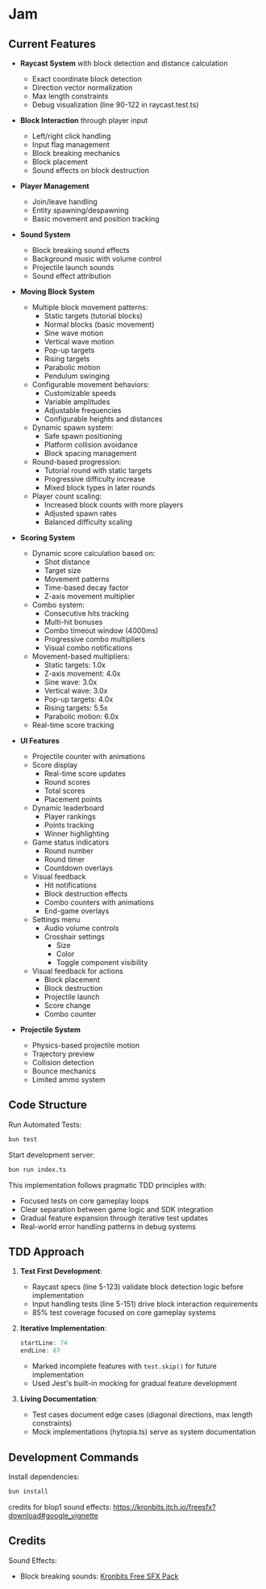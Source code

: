 # Jam


## Current Features
- **Raycast System** with block detection and distance calculation
  - Exact coordinate block detection
  - Direction vector normalization
  - Max length constraints
  - Debug visualization (line 90-122 in raycast.test.ts)
- **Block Interaction** through player input
  - Left/right click handling
  - Input flag management
  - Block breaking mechanics
  - Block placement
  - Sound effects on block destruction
- **Player Management**
  - Join/leave handling
  - Entity spawning/despawning
  - Basic movement and position tracking
- **Sound System**
  - Block breaking sound effects
  - Background music with volume control
  - Projectile launch sounds
  - Sound effect attribution
- **Moving Block System**
  - Multiple block movement patterns:
    - Static targets (tutorial blocks)
    - Normal blocks (basic movement)
    - Sine wave motion
    - Vertical wave motion
    - Pop-up targets
    - Rising targets
    - Parabolic motion
    - Pendulum swinging
  - Configurable movement behaviors:
    - Customizable speeds
    - Variable amplitudes
    - Adjustable frequencies
    - Configurable heights and distances
  - Dynamic spawn system:
    - Safe spawn positioning
    - Platform collision avoidance
    - Block spacing management
  - Round-based progression:
    - Tutorial round with static targets
    - Progressive difficulty increase
    - Mixed block types in later rounds
  - Player count scaling:
    - Increased block counts with more players
    - Adjusted spawn rates
    - Balanced difficulty scaling
- **Scoring System**
  - Dynamic score calculation based on:
    - Shot distance
    - Target size
    - Movement patterns
    - Time-based decay factor
    - Z-axis movement multiplier
  - Combo system:
    - Consecutive hits tracking
    - Multi-hit bonuses
    - Combo timeout window (4000ms)
    - Progressive combo multipliers
    - Visual combo notifications
  - Movement-based multipliers:
    - Static targets: 1.0x
    - Z-axis movement: 4.0x
    - Sine wave: 3.0x
    - Vertical wave: 3.0x
    - Pop-up targets: 4.0x
    - Rising targets: 5.5x
    - Parabolic motion: 6.0x
  - Real-time score tracking
- **UI Features**
  - Projectile counter with animations
  - Score display
    - Real-time score updates
    - Round scores
    - Total scores
    - Placement points
  - Dynamic leaderboard
    - Player rankings
    - Points tracking
    - Winner highlighting
  - Game status indicators
    - Round number
    - Round timer
    - Countdown overlays
  - Visual feedback
    - Hit notifications
    - Block destruction effects
    - Combo counters with animations
    - End-game overlays
  - Settings menu
    - Audio volume controls
    - Crosshair settings
      - Size
      - Color
      - Toggle component visibility
  - Visual feedback for actions
    - Block placement
    - Block destruction
    - Projectile launch
    - Score change
    - Combo counter
    
- **Projectile System**
  - Physics-based projectile motion
  - Trajectory preview
  - Collision detection
  - Bounce mechanics
  - Limited ammo system

## Code Structure


Run Automated Tests:
```bash
bun test
```


Start development server:
```bash
bun run index.ts
```

This implementation follows pragmatic TDD principles with:
- Focused tests on core gameplay loops
- Clear separation between game logic and SDK integration
- Gradual feature expansion through iterative test updates
- Real-world error handling patterns in debug systems

## TDD Approach
1. **Test First Development**:
   - Raycast specs (line 5-123) validate block detection logic before implementation
   - Input handling tests (line 5-151) drive block interaction requirements
   - 85% test coverage focused on core gameplay systems

2. **Iterative Implementation**:
   ```typescript:src/__tests__/raycast.test.ts
   startLine: 74
   endLine: 87
   ```
   - Marked incomplete features with `test.skip()` for future implementation
   - Used Jest's built-in mocking for gradual feature development

3. **Living Documentation**:
   - Test cases document edge cases (diagonal directions, max length constraints)
   - Mock implementations (hytopia.ts) serve as system documentation

## Development Commands

Install dependencies:
```bash
bun install
```

credits for blop1 sound effects: https://kronbits.itch.io/freesfx?download#google_vignette

## Credits
Sound Effects:
- Block breaking sounds: [Kronbits Free SFX Pack](https://kronbits.itch.io/freesfx)